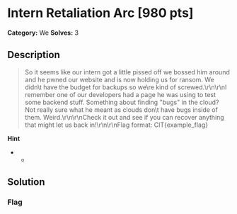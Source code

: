 # Intern Retaliation Arc [980 pts]

**Category:** We
**Solves:** 3

## Description
>So it seems like our intern got a little pissed off we bossed him around and he pwned our website and is now holding us for ransom. We didn\t have the budget for backups so we\re kind of screwed.\r\n\r\nI remember one of our developers had a page he was using to test some backend stuff. Something about finding "bugs" in the cloud? Not really sure what he meant as clouds don\t have bugs inside of them. Weird.\r\n\r\nCheck it out and see if you can recover anything that might let us back in!\r\n\r\nFlag format: CIT{example_flag}

**Hint**
* -

## Solution

### Flag

